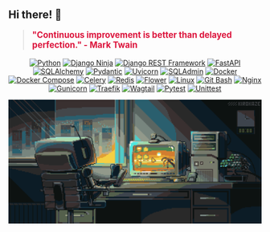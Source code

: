 ## Hi there! 👋

<p align="center">
    <blockquote style="color: crimson; font-size: larger;"><strong>"Continuous improvement is better than delayed perfection." - Mark Twain</strong></blockquote>
</p>

<p align="center">
    <a href="#"><img src="https://img.shields.io/badge/-Python-3776AB?style=flat-square&logo=Python" alt="Python"></a>
    <a href="#"><img src="https://img.shields.io/badge/-Django%20Ninja-000000?style=flat-square&logo=Django%20Ninja" alt="Django Ninja"></a>
    <a href="#"><img src="https://img.shields.io/badge/-Django%20REST%20Framework-092E20?style=flat-square&logo=Django" alt="Django REST Framework"></a>
    <a href="#"><img src="https://img.shields.io/badge/-FastAPI-009688?style=flat-square&logo=FastAPI" alt="FastAPI"></a>
    <a href="#"><img src="https://img.shields.io/badge/-SQLAlchemy-CA4245?style=flat-square&logo=SQLAlchemy" alt="SQLAlchemy"></a>
    <a href="#"><img src="https://img.shields.io/badge/-Pydantic-3776AB?style=flat-square&logo=Pydantic" alt="Pydantic"></a>
    <a href="#"><img src="https://img.shields.io/badge/-Uvicorn-009688?style=flat-square&logo=Uvicorn" alt="Uvicorn"></a>
    <a href="#"><img src="https://img.shields.io/badge/-SQLAdmin-CA4245?style=flat-square&logo=SQLAdmin" alt="SQLAdmin"></a>
    <a href="#"><img src="https://img.shields.io/badge/-Docker-2496ED?style=flat-square&logo=Docker" alt="Docker"></a>
    <a href="#"><img src="https://img.shields.io/badge/-Docker%20Compose-2496ED?style=flat-square&logo=Docker%20Compose" alt="Docker Compose"></a>
    <a href="#"><img src="https://img.shields.io/badge/-Celery-3B403B?style=flat-square&logo=Celery" alt="Celery"></a>
    <a href="#"><img src="https://img.shields.io/badge/-Redis-DC382D?style=flat-square&logo=Redis" alt="Redis"></a>
    <a href="#"><img src="https://img.shields.io/badge/-Flower-FF0000?style=flat-square&logo=Flower" alt="Flower"></a>
    <a href="#"><img src="https://img.shields.io/badge/-Linux-FCC624?style=flat-square&logo=Linux" alt="Linux"></a>
    <a href="#"><img src="https://img.shields.io/badge/-Git%20Bash-000000?style=flat-square&logo=Git" alt="Git Bash"></a>
    <a href="#"><img src="https://img.shields.io/badge/-Nginx-269539?style=flat-square&logo=Nginx" alt="Nginx"></a>
    <a href="#"><img src="https://img.shields.io/badge/-Gunicorn-000000?style=flat-square&logo=Gunicorn" alt="Gunicorn"></a>
    <a href="#"><img src="https://img.shields.io/badge/-Traefik-24A1C1?style=flat-square&logo=Traefik" alt="Traefik"></a>
    <a href="#"><img src="https://img.shields.io/badge/-Wagtail-43B02A?style=flat-square&logo=Wagtail" alt="Wagtail"></a>
    <a href="#"><img src="https://img.shields.io/badge/-Pytest-1E40AF?style=flat-square&logo=Pytest" alt="Pytest"></a>
    <a href="#"><img src="https://img.shields.io/badge/-Unittest-0175C2?style=flat-square" alt="Unittest"></a>
</p>

<p align="center">
    <img src="assets/readme.gif" alt="README GIF">
</p>
